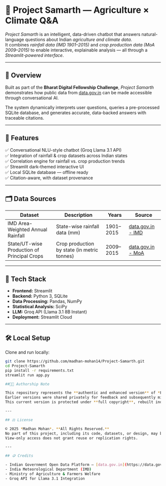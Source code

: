 # 🌾 Project Samarth — Agriculture × Climate Q&A

*Project Samarth* is an intelligent, data-driven chatbot that answers natural-language questions about Indian *agriculture and climate data*.  
It combines *rainfall data (IMD 1901–2015)* and *crop production data (MoA 2009–2015)* to enable interactive, explainable analysis — all through a *Streamlit-powered interface*.

---

## 🚀 Overview

Built as part of the **Bharat Digital Fellowship Challenge**, *Project Samarth* demonstrates how public data from [data.gov.in](https://data.gov.in) can be made accessible through conversational AI.

The system dynamically interprets user questions, queries a pre-processed SQLite database, and generates accurate, data-backed answers with traceable citations.

---

## 🧠 Features

✅ Conversational NLU-style chatbot (Groq Llama 3.1 API)  
✅ Integration of rainfall & crop datasets across Indian states  
✅ Correlation engine for rainfall vs. crop production trends  
✅ Streamlit dark-themed interactive UI  
✅ Local SQLite database — offline ready  
✅ Citation-aware, with dataset provenance  

---

## 🗂 Data Sources

| Dataset | Description | Years | Source |
|----------|--------------|-------|--------|
| IMD Area-Weighted Annual Rainfall | State-wise rainfall data (mm) | 1901–2015 | [data.gov.in - IMD](https://data.gov.in) |
| State/UT-wise Production of Principal Crops | Crop production by state (in metric tonnes) | 2009–2015 | [data.gov.in - MoA](https://data.gov.in) |

---

## 🧩 Tech Stack

- **Frontend:** Streamlit  
- **Backend:** Python 3, SQLite  
- **Data Processing:** Pandas, NumPy  
- **Statistical Analysis:** SciPy  
- **LLM:** Groq API (Llama 3.1 8B Instant)  
- **Deployment:** Streamlit Cloud  

---


## 🛠 Local Setup

Clone and run locally:

```bash
git clone https://github.com/madhan-mohan14/Project-Samarth.git
cd Project-Samarth
pip install -r requirements.txt
streamlit run app.py

##🧑‍💻 Authorship Note

This repository represents the **authentic and enhanced version** of *Project Samarth*, designed and developed solely by **Madhan Mohan**.  
Earlier versions were shared privately for feedback and subsequently misused without authorization.  
This current version is protected under **full copyright**, rebuilt independently, and contains multiple technical improvements — including a redesigned chatbot logic, efficient query pipeline, and improved UI.

---

## ⚖️ License

© 2025 *Madhan Mohan*. **All Rights Reserved.**  
No part of this project, including its code, datasets, or design, may be copied, modified, or redistributed without explicit written permission from the author.  
View-only access does not grant reuse or replication rights.

---

## 🪙 Credits

- Indian Government Open Data Platform — [data.gov.in](https://data.gov.in)  
- India Meteorological Department (IMD)  
- Ministry of Agriculture & Farmers Welfare  
- Groq API for Llama 3.1 Integration
